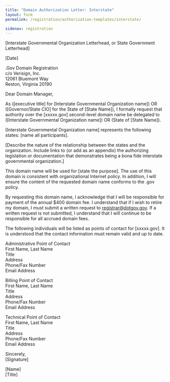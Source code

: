 ```yaml
---
title: "Domain Authorization Letter: Interstate"
layout: form
permalink: /registration/authorization-templates/interstate/

sidenav: registration
---
```


[Interstate Governmental Organization Letterhead, or State Government Letterhead]

[Date]

.Gov Domain Registration  
c/o Verisign, Inc.  
12061 Bluemont Way  
Reston, Virginia 20190

Dear Domain Manager,

As ([executive title] for [Interstate Governmental Organization name]) OR ([Governor/State CIO] for the State of [State Name]), I formally request that authority over the [xxxxx.gov] second-level domain name be delegated to ([Interstate Governmental Organization name]) OR (State of [State Name]).

[Interstate Governmental Organization name] represents the following states: [name all participants].

[Describe the nature of the relationship between the states and the organization. Include links to (or add as an appendix) the authorizing legislation or documentation that demonstrates being a bona fide interstate governmental organization.]

This domain name will be used for [state the purpose]. The use of this domain is consistent with organizational Internet policy. In addition, I will ensure the content of the requested domain name conforms to the .gov policy.

By requesting this domain name, I acknowledge that I will be responsible for payment of the annual $400 domain fee. I understand that if I wish to retire my domain, I must submit a written request to registrar@dotgov.gov. If a written request is not submitted, I understand that I will continue to be responsible for all accrued domain fees.

The following individuals will be listed as points of contact for [xxxxx.gov]. It is understood that the contact information must remain valid and up to date.

Administrative Point of Contact  
First Name, Last Name  
Title  
Address  
Phone/Fax Number  
Email Address  

Billing Point of Contact  
First Name, Last Name  
Title  
Address  
Phone/Fax Number  
Email Address  

Technical Point of Contact  
First Name, Last Name  
Title  
Address  
Phone/Fax Number  
Email Address  

Sincerely,  
[Signature]

[Name]  
[Title]
